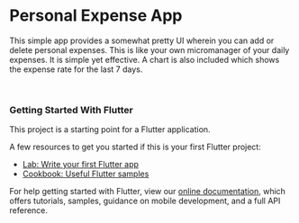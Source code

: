 # Personal Expense App


This simple app provides a somewhat pretty UI wherein you can add or delete personal expenses. This is like your own micromanager of your daily expenses. It is simple yet effective. A chart is also included which shows the expense rate for the last 7 days.

<br/>

### Getting Started With Flutter

This project is a starting point for a Flutter application.

A few resources to get you started if this is your first Flutter project:

- [Lab: Write your first Flutter app](https://flutter.dev/docs/get-started/codelab)
- [Cookbook: Useful Flutter samples](https://flutter.dev/docs/cookbook)

For help getting started with Flutter, view our
[online documentation](https://flutter.dev/docs), which offers tutorials,
samples, guidance on mobile development, and a full API reference.
